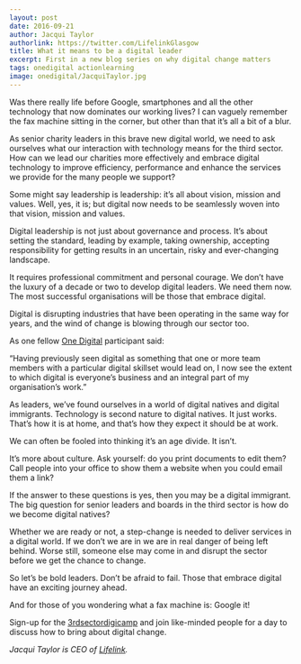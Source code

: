 ```yaml
---
layout: post
date: 2016-09-21
author: Jacqui Taylor
authorlink: https://twitter.com/LifelinkGlasgow
title: What it means to be a digital leader
excerpt: First in a new blog series on why digital change matters
tags: onedigital actionlearning
image: onedigital/JacquiTaylor.jpg
---
```

Was there really life before Google, smartphones and all the other technology that now dominates our working lives? I can vaguely remember the fax machine sitting in the corner, but other than that it’s all a bit of a blur.

As senior charity leaders in this brave new digital world, we need to ask ourselves what our interaction with technology means for the third sector. How can we lead our charities more effectively and embrace digital technology to improve efficiency, performance and enhance the services we provide for the many people we support?

Some might say leadership is leadership: it’s all about vision, mission and values. Well, yes, it is; but digital now needs to be seamlessly woven into that vision, mission and values.

Digital leadership is not just about governance and process. It’s about setting the standard, leading by example, taking ownership, accepting responsibility for getting results in an uncertain, risky and ever-changing landscape.

It requires professional commitment and personal courage. We don’t have the luxury of a decade or two to develop digital leaders. We need them now. The most successful organisations will be those that embrace digital.

Digital is disrupting industries that have been operating in the same way for years, and the wind of change is blowing through our sector too.

As one fellow [One Digital](http://digital.scvo.org.uk/onedigital/) participant said:

“Having previously seen digital as something that one or more team members with a particular digital skillset would lead on, I now see the extent to which digital is everyone’s business and an integral part of my organisation’s work.”

As leaders, we’ve found ourselves in a world of digital natives and digital immigrants. Technology is second nature to digital natives. It just works. That’s how it is at home, and that’s how they expect it should be at work.

We can often be fooled into thinking it’s an age divide. It isn’t.

It’s more about culture. Ask yourself: do you print documents to edit them? Call people into your office to show them a website when you could email them a link?

If the answer to these questions is yes, then you may be a digital immigrant. The big question for senior leaders and boards in the third sector is how do we become digital natives?

Whether we are ready or not, a step-change is needed to deliver services in a digital world. If we don’t we are in we are in real danger of being left behind. Worse still, someone else may come in and disrupt the sector before we get the chance to change.

So let’s be bold leaders. Don’t be afraid to fail. Those that embrace digital have an exciting journey ahead.

And for those of you wondering what a fax machine is: Google it!

Sign-up for the [3rdsectordigicamp](http://www.scvo.org.uk/events/3rdsectordigicamp/) and join like-minded people for a day to discuss how to bring about digital change.

<i>Jacqui Taylor is CEO of [Lifelink](http://lifelink.org.uk/).</i>

